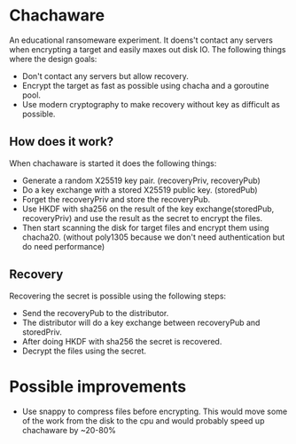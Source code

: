 # Chachaware
An educational ransomeware experiment. It doens't contact any servers when encrypting a target and easily maxes out disk IO.
The following things where the design goals:
- Don't contact any servers but allow recovery.
- Encrypt the target as fast as possible using chacha and a goroutine pool.
- Use modern cryptography to make recovery without key as difficult as possible.

## How does it work?
When chachaware is started it does the following things:
- Generate a random X25519 key pair. (recoveryPriv, recoveryPub)
- Do a key exchange with a stored X25519 public key. (storedPub)
- Forget the recoveryPriv and store the recoveryPub.
- Use HKDF with sha256 on the result of the key exchange(storedPub, recoveryPriv) and use the result as the secret to encrypt the files.
- Then start scanning the disk for target files and encrypt them using chacha20. (without poly1305 because we don't need authentication but do need performance)

## Recovery
Recovering the secret is possible using the following steps:
- Send the recoveryPub to the distributor.
- The distributor will do a key exchange between recoveryPub and storedPriv.
- After doing HKDF with sha256 the secret is recovered.
- Decrypt the files using the secret.

# Possible improvements
- Use snappy to compress files before encrypting. This would move some of the work from the disk to the cpu and would probably speed up chachaware by ~20-80%
